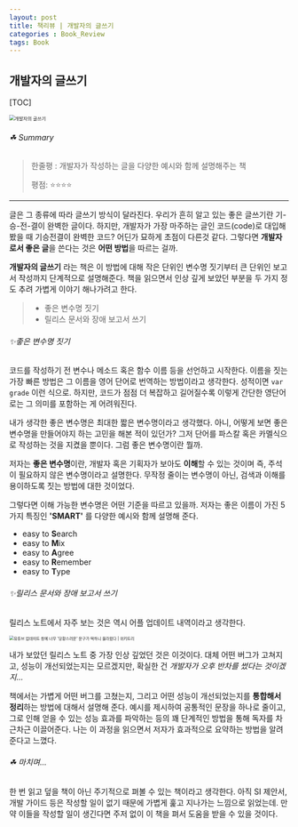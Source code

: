 ```yaml
---
layout: post
title: 책리뷰 | 개발자의 글쓰기
categories : Book_Review
tags: Book
---
```


## 개발자의 글쓰기

[TOC]

<img src="https://image.aladin.co.kr/product/20957/29/cover500/k512636276_1.jpg" alt="개발자의 글쓰기" style="zoom: 60%; display:block; margin:auto;"/>




###### ☘ Summary

> 한줄평 : 개발자가 작성하는 글을 다양한 예시와 함께 설명해주는 책
>
> 평점: ⭐⭐⭐⭐



------



글은 그 종류에 따라 글쓰기 방식이 달라진다. 우리가 흔히 알고 있는 좋은 글쓰기란 기-승-전-결이 완벽한 글이다. 하지만, 개발자가 가장 마주하는 글인 코드(code)로 대입해 봤을 때 기승전결이 완벽한 코드? 어딘가 묘하게 초점이 다른것 같다. 그렇다면 **개발자로서 좋은 글**을 쓴다는 것은 **어떤 방법**을 따르는 걸까. 


**개발자의 글쓰기** 라는 책은 이 방법에 대해 작은 단위인 변수명 짓기부터 큰 단위인 보고서 작성까지 단계적으로 설명해준다. 책을 읽으면서 인상 깊게 보았던 부분을 두 가지 정도 추려 가볍게 이야기 해나가려고 한다.



> * 좋은 변수명 짓기
> * 릴리스 문서와 장애 보고서 쓰기



###### ✨좋은 변수명 짓기



코드를 작성하기 전 변수나 메소드 혹은 함수 이름 등을 선언하고 시작한다. 이름을 짓는 가장 빠른 방법은 그 이름을 영어 단어로 번역하는 방법이라고 생각한다. 성적이면 `var grade` 이런 식으로. 하지만, 코드가 점점 더 복잡하고 길어질수록 이렇게 간단한 영단어로는 그 의미를 포함하는 게 어려워진다.



내가 생각한 좋은 변수명은 최대한 짧은 변수명이라고 생각했다. 아니, 어떻게 보면 좋은 변수명을 만들어야지 하는 고민을 해본 적이 있던가? 그저 단어를 파스칼 혹은 카멜식으로 작성하는 것을 지켰을 뿐이다. 그럼 좋은 변수명이란 뭘까.



저자는 **좋은 변수명**이란, 개발자 혹은 기획자가 보아도 **이해**할 수 있는 것이며 즉,  주석이 필요하지 않은 변수명이라고 설명한다. 무작정 줄이는 변수명이 아닌, 검색과 이해를 용이하도록 짓는 방법에 대한 것이었다. 



그렇다면 이해 가능한 변수명은 어떤 기준을 따르고 있을까. 저자는 좋은 이름이 가진 5가지 특징인 **'SMART'** 를 다양한 예시와 함께 설명해 준다. 



- easy to **S**earch
- easy to **M**ix
- easy to **A**gree
- easy to **R**emember
- easy to **T**ype



###### ✨릴리스 문서와 장애 보고서 쓰기



릴리스 노트에서 자주 보는 것은 역시 어플 업데이트 내역이라고 생각한다.





<img src="https://cdnweb01.wikitree.co.kr/webdata/editor/202009/15/img_20200915155321_3da4f7a7.webp" alt="유튜브 업데이트 창에 너무 '당황스러운' 문구가 떡하니 올라왔다 | 위키트리" style="zoom:50%; display:block; margin:auto;" />



내가 보았던 릴리스 노트 중 가장 인상 깊었던 것은 이것이다. 대체 어떤 버그가 고쳐지고, 성능이 개선되었는지는 모르겠지만, 확실한 건 *개발자가 오후 반차를 썼다는 것이겠지...*



책에서는 가볍게 어떤 버그를 고쳤는지, 그리고 어떤 성능이 개선되었는지를 **통합해서 정리**하는 방법에 대해서 설명해 준다. 예시를 제시하여 공통적인 문장을 하나로 줄이고, 그로 인해 얻을 수 있는 성능 효과를 파악하는 등의 꽤 단계적인 방법을 통해 독자를 차근차근 이끌어준다.  나는 이 과정을 읽으면서 저자가 효과적으로 요약하는 방법을 알려준다고 느꼈다.



###### ☘ 마치며...



한 번 읽고 덮을 책이 아닌 주기적으로 펴볼 수 있는 책이라고 생각한다. 아직 SI 제안서, 개발 가이드 등은 작성할 일이 없기 때문에 가볍게 훑고 지나가는 느낌으로 읽었는데. 만약 이들을 작성할 일이 생긴다면 주저 없이 이 책을 펴서 도움을 받을 수 있을 것이다.







